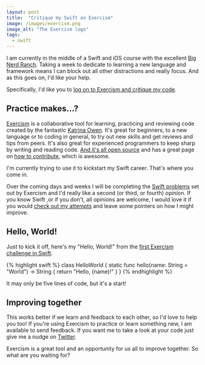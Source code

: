 ```yaml
---
layout: post
title:  "Critique my Swift on Exercism"
image: /images/exercism.png
image_alt: "The Exercism logo"
tags:
  - swift
---
```


I am currently in the middle of a Swift and iOS course with the excellent [Big Nerd Ranch](https://training.bignerdranch.com/classes/ios-essentials-with-swift). Taking a week to dedicate to learning a new language and framework means I can block out all other distractions and really focus. And as this goes on, I'd like your help.

Specifically, I'd like you to [log on to Exercism and critique my code](http://exercism.io/profiles/philnash/748b8c235ed14663b82271f6b6e0a3e3).

## Practice makes&hellip;?

[Exercism](http://exercism.io/) is a collaborative tool for learning, practicing and reviewing code created by the fantastic [Katrina Owen](https://twitter.com/kytrinyx). It's great for beginners, to a new language or to coding in general, to try out new skills and get reviews and tips from peers. It's also great for experienced programmers to keep sharp by writing and reading code. [And it's all open source](https://github.com/exercism) and has a great page on [how to contribute](http://exercism.io/contribute), which is awesome.

I'm currently trying to use it to kickstart my Swift career. That's where you come in.

Over the coming days and weeks I will be completing the [Swift problems](http://exercism.io/languages/swift) set out by Exercism and I'd really like a second (or third, or fourth) opinion. If you know Swift ,or if you don't, all opinions are welcome, I would love it if you would [check out my attempts](http://exercism.io/profiles/philnash/748b8c235ed14663b82271f6b6e0a3e3) and leave some pointers on how I might improve.

## Hello, World!

Just to kick it off, here's my "Hello, World!" from the [first Exercism challenge in Swift](http://exercism.io/exercises/swift/hello-world/readme).

{% highlight swift %}
class HelloWorld {
    static func hello(name: String = "World") -> String {
        return "Hello, \(name)!"
    }
}
{% endhighlight %}

It may only be five lines of code, but it's a start!

## Improving together

This works better if we learn and feedback to each other, so I'd love to help you too! If you're using Exercism to practice or learn something new, I am available to send feedback. If you want me to take a look at your code just give me a nudge on [Twitter](https://twitter.com/philnash).

Exercism is a great tool and an opportunity for us all to improve together. So what are you waiting for?
